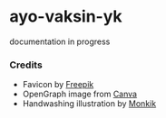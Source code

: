 # ayo-vaksin-yk

documentation in progress

### Credits

- Favicon by [Freepik](https://www.freepik.com/)
- OpenGraph image from [Canva](https://canva.com)
- Handwashing illustration by [Monkik](https://www.flaticon.com/authors/monkik)
